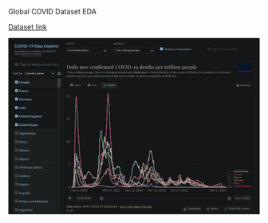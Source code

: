 Global COVID Dataset EDA

<a href="https://ourworldindata.org/covid-deaths" target="_blank">Dataset link</a>


<img src="graph.png">
